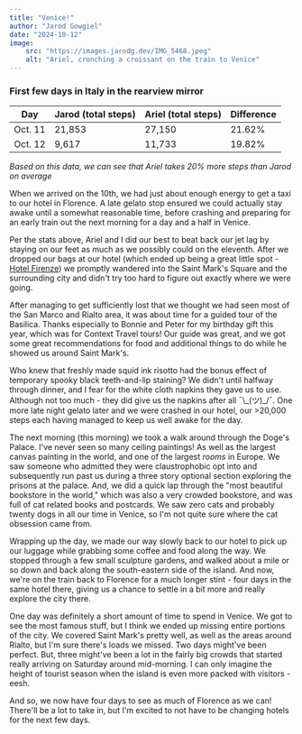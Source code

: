 ```yaml
---
title: "Venice!"
author: "Jarod Gowgiel"
date: "2024-10-12"
image:
    src: "https://images.jarodg.dev/IMG_5468.jpeg"
    alt: "Ariel, cronching a croissant on the train to Venice"
---
```


### First few days in Italy in the rearview mirror

| Day     | Jarod (total steps) | Ariel (total steps) | Difference |
| ------- | ------------------- | ------------------- | ---------- |
| Oct. 11 | 21,853              | 27,150              | 21.62%     |
| Oct. 12 | 9,617               | 11,733              | 19.82%     |

_Based on this data, we can see that Ariel takes 20% more steps than Jarod on average_

When we arrived on the 10th, we had just about enough energy to get a taxi to our hotel in Florence. A late gelato stop ensured we could actually stay awake until a somewhat reasonable time, before crashing and preparing for an early train out the next morning for a day and a half in Venice.

Per the stats above, Ariel and I did our best to beat back our jet lag by staying on our feet as much as we possibly could on the eleventh. After we dropped our bags at our hotel (which ended up being a great little spot - [Hotel Firenze](https://www.hotel-firenze.com/)) we promptly wandered into the Saint Mark's Square and the surrounding city and didn't try too hard to figure out exactly where we were going.

After managing to get sufficiently lost that we thought we had seen most of the San Marco and Rialto area, it was about time for a guided tour of the Basilica. Thanks especially to Bonnie and Peter for my birthday gift this year, which was for Context Travel tours! Our guide was great, and we got some great recommendations for food and additional things to do while he showed us around Saint Mark's.

Who knew that freshly made squid ink risotto had the bonus effect of temporary spooky black teeth-and-lip staining? We didn't until halfway through dinner, and I fear for the white cloth napkins they gave us to use. Although not too much - they did give us the napkins after all ¯\\\_(ツ)\_/¯. One more late night gelato later and we were crashed in our hotel, our >20,000 steps each having managed to keep us well awake for the day.

The next morning (this morning) we took a walk around through the Doge's Palace. I've never seen so many ceiling paintings! As well as the largest canvas painting in the world, and one of the largest _rooms_ in Europe. We saw someone who admitted they were claustrophobic opt into and subsequently run past us during a three story optional section exploring the prisons at the palace. And, we did a quick lap through the "most beautiful bookstore in the world," which was also a very crowded bookstore, and was full of cat related books and postcards. We saw zero cats and probably twenty dogs in all our time in Venice, so I'm not quite sure where the cat obsession came from.

Wrapping up the day, we made our way slowly back to our hotel to pick up our luggage while grabbing some coffee and food along the way. We stopped through a few small sculpture gardens, and walked about a mile or so down and back along the south-eastern side of the island. And now, we're on the train back to Florence for a much longer stint - four days in the same hotel there, giving us a chance to settle in a bit more and really explore the city there.

One day was definitely a short amount of time to spend in Venice. We got to see the most famous stuff, but I think we ended up missing entire portions of the city. We covered Saint Mark's pretty well, as well as the areas around Rialto, but I'm sure there's loads we missed. Two days might've been perfect. But, three might've been a lot in the fairly big crowds that started really arriving on Saturday around mid-morning. I can only imagine the height of tourist season when the island is even more packed with visitors - eesh.

And so, we now have four days to see as much of Florence as we can! There'll be a lot to take in, but I'm excited to not have to be changing hotels for the next few days.
